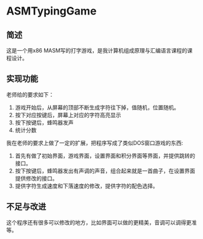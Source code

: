 # ASMTypingGame

## 简述
这是一个用x86 MASM写的打字游戏，是我计算机组成原理与汇编语言课程的课程设计。

## 实现功能
老师给的要求如下：
1. 游戏开始后，从屏幕的顶部不断生成字符往下掉，值随机，位置随机。
2. 按下对应按键后，屏幕上对应的字符高亮显示
3. 按下按键后，蜂鸣器发声
4. 统计分数

我在老师的要求上做了一定的扩展，把程序写成了类似DOS窗口游戏的东西:
1. 首先有做了初始界面，游戏界面，设置界面和积分界面等界面，并提供跳转的接口。
2. 按下按键后，蜂鸣器发出有声调的声音，组合起来就是一首曲子，在设置界面提供修改的接口。
3. 提供字符生成速度和下落速度的修改，提供字符的配色选择。

## 不足与改进
这个程序还有很多可以修改的地方，比如界面可以做的更精美，音调可以调得更准等。
